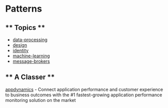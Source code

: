 # Patterns

<!-- tabs:start -->

## ** Topics **  
* [data-processing](/topics/data-processing.md)
* [design](/topics/design.md)
* [identity](/topics/identity.md)
* [machine-learning](/topics/machine-learning.md)
* [message-brokers](/topics/message-brokers.md)

## ** A Classer **
[appdynamics](https://www.appdynamics.com/) - Connect application performance and customer experience to business outcomes with the #1 fastest-growing application performance monitoring solution on the market

<!-- tabs:end -->
